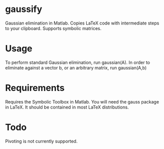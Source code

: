 # gaussify
Gaussian elimination in Matlab. Copies LaTeX code with intermediate steps to your clipboard. Supports symbolic matrices.
# Usage
To perform standard Gaussian elimination, run gaussian(A). In order to eliminate against a vector b, or an arbitrary matrix, run gaussian(A,b)
# Requirements
Requires the Symbolic Toolbox in Matlab. You will need the gauss package in LaTeX. It should be contained in most LaTeX distributions.
# Todo
Pivoting is not currently supported.

